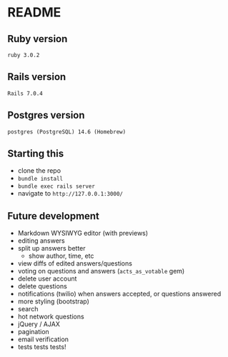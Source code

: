 # README

## Ruby version
`ruby 3.0.2`

## Rails version
`Rails 7.0.4`

## Postgres version
`postgres (PostgreSQL) 14.6 (Homebrew)`

## Starting this
- clone the repo
- `bundle install`
- `bundle exec rails server`
- navigate to `http://127.0.0.1:3000/`

## Future development
- Markdown WYSIWYG editor (with previews)
- editing answers
- split up answers better
  - show author, time, etc
- view diffs of edited answers/questions
- voting on questions and answers (`acts_as_votable` gem)
- delete user account
- delete questions
- notifications (twilio) when answers accepted, or questions answered
- more styling (bootstrap)
- search
- hot network questions
- jQuery / AJAX
- pagination
- email verification
- tests tests tests!